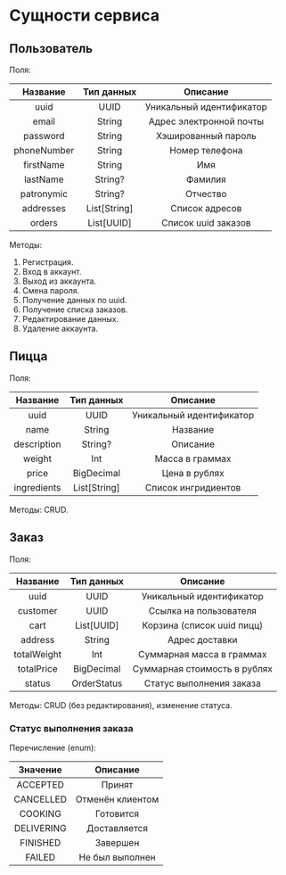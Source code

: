 # Сущности сервиса

## Пользователь

Поля:

|  Название   |  Тип данных  |         Описание         |
|:-----------:|:------------:|:------------------------:|
|    uuid     |     UUID     | Уникальный идентификатор |
|    email    |    String    | Адрес электронной почты  |
|  password   |    String    |   Хэшированный  пароль   |
| phoneNumber |    String    |      Номер телефона      |
|  firstName  |    String    |           Имя            |
|  lastName   |   String?    |         Фамилия          |
| patronymic  |   String?    |         Отчество         |
|  addresses  | List[String] |      Список адресов      |
|   orders    |  List[UUID]  |   Список uuid заказов    |

Методы:
1. Регистрация.
2. Вход в аккаунт.
3. Выход из аккаунта.
4. Смена пароля.
5. Получение данных по uuid.
6. Получение списка заказов.
7. Редактирование данных.
8. Удаление аккаунта.

## Пицца

Поля:

|  Название   |  Тип данных  |          Описание          |
|:-----------:|:------------:|:--------------------------:|
|    uuid     |     UUID     |  Уникальный идентификатор  |
|    name     |    String    |          Название          |
| description |   String?    |          Описание          |
|   weight    |     Int      |      Масса в граммах       |
|    price    |  BigDecimal  |       Цена в рублях        |
| ingredients | List[String] |    Список ингридиентов     |

Методы: CRUD.

## Заказ

Поля:

|  Название   | Тип данных  |           Описание           |
|:-----------:|:-----------:|:----------------------------:|
|    uuid     |    UUID     |   Уникальный идентификатор   |
|  customer   |    UUID     |    Ссылка на пользователя    |
|    cart     | List[UUID]  |  Корзина (список uuid пицц)  |
|   address   |   String    |        Адрес доставки        |
| totalWeight |     Int     |  Суммарная масса в граммах   |
| totalPrice  | BigDecimal  | Суммарная стоимость в рублях |
|   status    | OrderStatus |   Статус выполнения заказа   |

Методы: CRUD (без редактирования), изменение статуса.

### Статус выполнения заказа

Перечисление (enum):

|  Значение  |     Описание     |
|:----------:|:----------------:|
|  ACCEPTED  |      Принят      |
| CANCELLED  | Отменён клиентом |
|  COOKING   |    Готовится     |
| DELIVERING |   Доставляется   |
|  FINISHED  |     Завершен     |
|   FAILED   | Не был выполнен  |
